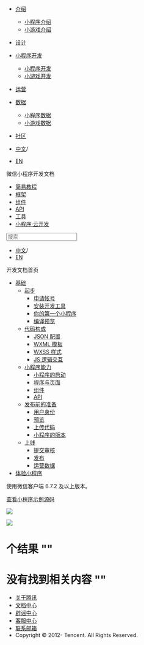 <div class="book with-summary">

<div class="head">

<div class="head_box">

# [](javascript:; "_('微信公众平台 小程序')")

<div class="header_ctrls">

*   [介绍](javascript:;)
    *   [小程序介绍](https://developers.weixin.qq.com/miniprogram/introduction/index.html?t=18092019)
    *   [小游戏介绍](https://developers.weixin.qq.com/minigame/introduction/index.html?t=18092019)
*   [设计](https://developers.weixin.qq.com/miniprogram/design/index.html?t=18092019)
*   [小程序开发](javascript:;)
    *   [小程序开发](https://developers.weixin.qq.com/miniprogram/dev/index.html?t=18092019)
    *   [小游戏开发](https://developers.weixin.qq.com/minigame/dev/index.html?t=18092019)
*   [运营](https://developers.weixin.qq.com/miniprogram/product/index.html?t=18092019)
*   [数据](javascript:;)
    *   [小程序数据](https://developers.weixin.qq.com/miniprogram/analysis/index.html?t=18092019)
    *   [小游戏数据](https://developers.weixin.qq.com/minigame/analysis/index.html?t=18092019)
*   [社区](https://developers.weixin.qq.com/)

*   [中文](https://developers.weixin.qq.com/miniprogram/dev/demo.html?t=18092019)<span class="split-line">/</span>
*   [EN](https://developers.weixin.qq.com/miniprogram/en/dev/demo.html?t=18092019)

</div>

</div>

</div>

<div class="sub_nav_box">

<div class="sub_nav_inner">

<div class="book-summary-opr" id="js-book-summary-opr"><a class="book-summary-btn"></a></div>

<div class="top_sub_nav">

<div class="top_title_wap"><span class="icon_title icon_dev"></span>

微信小程序开发文档

</div>

*   [简易教程](.)
*   [框架](./framework/MINA.html)
*   [组件](./component/)
*   [API](./api/network/download/wx.downloadFile.html)
*   [工具](./devtools/devtools.html)
*   [小程序·云开发](./wxcloud/basis/getting-started.html)

</div>

<div id="book-search-input" role="search">

<form><label for="search-input" class="search-icon" id="js-search-icon"></label><input type="text" id="search-input" name="search-input" placeholder="搜索"> </form>

</div>

*   [中文](https://developers.weixin.qq.com/miniprogram/dev/demo.html?t=18092019)<span class="split-line">/</span>
*   [EN](https://developers.weixin.qq.com/miniprogram/en/dev/demo.html?t=18092019)

</div>

</div>

<div class="book-summary">

<div class="book-summary-home" id="js-summary-home"><a><span class="icon_home_s icon_dev"></span><span class="s_title_2">开发文档首页</span></a></div>

<nav role="navigation">

*   [基础](.)
    *   [起步](.)
        *   [申请帐号](.#申请帐号)
        *   [安装开发工具](.#安装开发工具)
        *   [你的第一个小程序](.#你的第一个小程序)
        *   [编译预览](.#编译预览)
    *   [代码构成](./quickstart/basic/file.html)
        *   [JSON 配置](./quickstart/basic/file.html#json-配置)
        *   [WXML 模板](./quickstart/basic/file.html#wxml-模板)
        *   [WXSS 样式](./quickstart/basic/file.html#wxss-样式)
        *   [JS 逻辑交互](./quickstart/basic/file.html#js-交互逻辑)
    *   [小程序能力](./quickstart/basic/framework.html)
        *   [小程序的启动](./quickstart/basic/framework.html#小程序的启动)
        *   [程序与页面](./quickstart/basic/framework.html#程序与页面)
        *   [组件](./quickstart/basic/framework.html#组件)
        *   [API](./quickstart/basic/framework.html#api)
    *   [发布前的准备](./quickstart/basic/role.html)
        *   [用户身份](./quickstart/basic/role.html#用户身份)
        *   [预览](./quickstart/basic/role.html#预览)
        *   [上传代码](./quickstart/basic/role.html#上传代码)
        *   [小程序的版本](./quickstart/basic/role.html#小程序的版本)
    *   [上线](./quickstart/basic/release.html)
        *   [提交审核](./quickstart/basic/release.html#提交审核)
        *   [发布](./quickstart/basic/release.html#发布)
        *   [运营数据](./quickstart/basic/release.html#运营数据)
*   [体验小程序](./demo.html)

</nav>

</div>

<div class="book-body">

<div class="body-inner">

<div class="page-wrapper" tabindex="-1" role="main">

<div class="page-inner">

<div id="book-search-results">

<div class="search-noresults">

<section class="normal markdown-section">

使用微信客户端 6.7.2 及以上版本。

[查看小程序示例源码](https://github.com/wechat-miniprogram/miniprogram-demo)

![](https://developers.weixin.qq.com/miniprogram/dev/image/demo.jpg?t=18092019)

![](https://developers.weixin.qq.com/miniprogram/dev/image/demo.png?t=18092019)

</section>

</div>

<div class="search-results">

<div class="has-results">

# <span class="search-results-count"></span>个结果 "<span class="search-query"></span>"

</div>

<div class="no-results">

# 没有找到相关内容 "<span class="search-query"></span>"

</div>

</div>

</div>

</div>

</div>

<div class="foot" id="footer">

*   [关于腾讯](https://www.tencent.com/)
*   [文档中心](https://developers.weixin.qq.com/miniprogram/introduction/index.html)
*   [辟谣中心](https://mp.weixin.qq.com/cgi-bin/opshowpage?action=dispelinfo)
*   [客服中心](https://kf.qq.com/product/wx_xcx.html)
*   [联系邮箱](mailto:weixinmp@qq.com)
*   Copyright © 2012-<span id="s_copyright_year"></span> Tencent. All Rights Reserved.

</div>

</div>

[](.)</div>

</div>